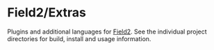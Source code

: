 # Field2/Extras 

Plugins and additional languages for [Field2](https://github.com/OpenEndedGroup/Field2). See the individual project directories for build, install and usage information.